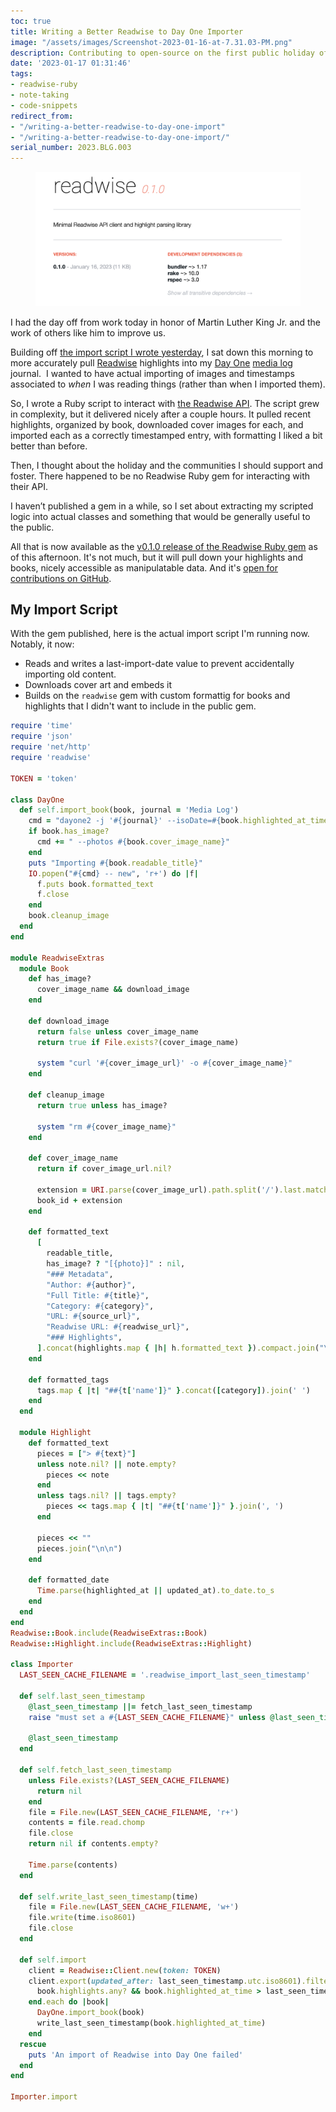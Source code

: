 ```yaml
---
toc: true
title: Writing a Better Readwise to Day One Importer
image: "/assets/images/Screenshot-2023-01-16-at-7.31.03-PM.png"
description: Contributing to open-source on the first public holiday of the year.
date: '2023-01-17 01:31:46'
tags:
- readwise-ruby
- note-taking
- code-snippets
redirect_from:
- "/writing-a-better-readwise-to-day-one-import"
- "/writing-a-better-readwise-to-day-one-import/"
serial_number: 2023.BLG.003
---
```

<figure class="kg-card kg-image-card"><img src="/assets/images/Screenshot-2023-01-16-at-7.31.03-PM.png" /></figure>

I had the day off from work today in honor of Martin Luther King Jr. and the work of others like him to improve us.

Building off [the import script I wrote yesterday]( /importing-readwise-into-day-one/), I sat down this morning to more accurately pull [Readwise](https://readwise.io/i/josh6644) highlights into my [Day One](https://dayoneapp.com/) [media log]( /tag/media-log/) journal. &nbsp;I wanted to have actual importing of images and timestamps associated to _when_ I was reading things (rather than when I imported them).

So, I wrote a Ruby script to interact with [the Readwise API](https://readwise.io/api_deets). The script grew in complexity, but it delivered nicely after a couple hours. It pulled recent highlights, organized by book, downloaded cover images for each, and imported each as a correctly timestamped entry, with formatting I liked a bit better than before.

Then, I thought about the holiday and the communities I should support and foster. There happened to be no Readwise Ruby gem for interacting with their API.

I haven’t published a gem in a while, so I set about extracting my scripted logic into actual classes and something that would be generally useful to the public.

All that is now available as the [v0.1.0 release of the Readwise Ruby gem](https://rubygems.org/gems/readwise) as of this afternoon. It's not much, but it will pull down your highlights and books, nicely accessible as manipulatable data. And it's [open for contributions on GitHub](https://github.com/andjosh/readwise-ruby/tree/bab73880419d526691e701adfccf4b685ab793be).

## My Import Script

With the gem published, here is the actual import script I'm running now. Notably, it now:

- Reads and writes a last-import-date value to prevent accidentally importing old content.
- Downloads cover art and embeds it
- Builds on the `readwise` gem with custom formattig for books and highlights that I didn't want to include in the public gem.

```ruby
require 'time'
require 'json'
require 'net/http'
require 'readwise'

TOKEN = 'token'

class DayOne
  def self.import_book(book, journal = 'Media Log')
    cmd = "dayone2 -j '#{journal}' --isoDate=#{book.highlighted_at_time.utc.iso8601} --tags #{book.formatted_tags}"
    if book.has_image?
      cmd += " --photos #{book.cover_image_name}"
    end
    puts "Importing #{book.readable_title}"
    IO.popen("#{cmd} -- new", 'r+') do |f|
      f.puts book.formatted_text
      f.close
    end
    book.cleanup_image
  end
end

module ReadwiseExtras
  module Book
    def has_image?
      cover_image_name && download_image
    end

    def download_image
      return false unless cover_image_name
      return true if File.exists?(cover_image_name)

      system "curl '#{cover_image_url}' -o #{cover_image_name}"
    end

    def cleanup_image
      return true unless has_image?

      system "rm #{cover_image_name}"
    end

    def cover_image_name
      return if cover_image_url.nil?

      extension = URI.parse(cover_image_url).path.split('/').last.match(/\.[a-z|A-Z]*$/)&.to_a&.first || '.jpg'
      book_id + extension
    end

    def formatted_text
      [
        readable_title,
        has_image? ? "[{photo}]" : nil,
        "### Metadata",
        "Author: #{author}",
        "Full Title: #{title}",
        "Category: #{category}",
        "URL: #{source_url}",
        "Readwise URL: #{readwise_url}",
        "### Highlights",
      ].concat(highlights.map { |h| h.formatted_text }).compact.join("\n")
    end

    def formatted_tags
      tags.map { |t| "##{t['name']}" }.concat([category]).join(' ')
    end
  end

  module Highlight
    def formatted_text
      pieces = ["> #{text}"]
      unless note.nil? || note.empty?
        pieces << note
      end
      unless tags.nil? || tags.empty?
        pieces << tags.map { |t| "##{t['name']}" }.join(', ')
      end

      pieces << ""
      pieces.join("\n\n")
    end

    def formatted_date
      Time.parse(highlighted_at || updated_at).to_date.to_s
    end
  end
end
Readwise::Book.include(ReadwiseExtras::Book)
Readwise::Highlight.include(ReadwiseExtras::Highlight)

class Importer
  LAST_SEEN_CACHE_FILENAME = '.readwise_import_last_seen_timestamp'

  def self.last_seen_timestamp
    @last_seen_timestamp ||= fetch_last_seen_timestamp
    raise "must set a #{LAST_SEEN_CACHE_FILENAME}" unless @last_seen_timestamp

    @last_seen_timestamp
  end

  def self.fetch_last_seen_timestamp
    unless File.exists?(LAST_SEEN_CACHE_FILENAME)
      return nil
    end
    file = File.new(LAST_SEEN_CACHE_FILENAME, 'r+')
    contents = file.read.chomp
    file.close
    return nil if contents.empty?

    Time.parse(contents)
  end

  def self.write_last_seen_timestamp(time)
    file = File.new(LAST_SEEN_CACHE_FILENAME, 'w+')
    file.write(time.iso8601)
    file.close
  end

  def self.import
    client = Readwise::Client.new(token: TOKEN)
    client.export(updated_after: last_seen_timestamp.utc.iso8601).filter do |book|
      book.highlights.any? && book.highlighted_at_time > last_seen_timestamp
    end.each do |book|
      DayOne.import_book(book)
      write_last_seen_timestamp(book.highlighted_at_time)
    end
  rescue
    puts 'An import of Readwise into Day One failed'
  end
end

Importer.import
```
